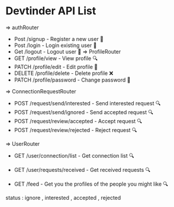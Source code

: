 # Devtinder API List

 => authRouter
 * Post /signup - Register a new user 📝
 * Post /login - Login existing user 🔑
 * Get /logout - Logout user 🔑
=> ProfileRouter
 * GET /profile/view - View profile 🔍
 * PATCH /profile/edit - Edit profile 📝
 * DELETE /profile/delete - Delete profile ❌
 * PATCH /profile/password - Change password 🔑

=> ConnectionRequestRouter
 * POST /request/send/interested - Send interested request 🔍
 * POST /request/send/ignored - Send accepted request 🔍
 * POST /request/review/accepted - Accept request 🔍
 * POST /request/review/rejected - Reject request 🔍

=> UserRouter
 * GET /user/connection/list - Get connection list 🔍
 * GET /user/requests/received - Get received requests 🔍

 * GET /feed - Get you the profiles of the people you might like 🔍

status : ignore , interested , accepted , rejected